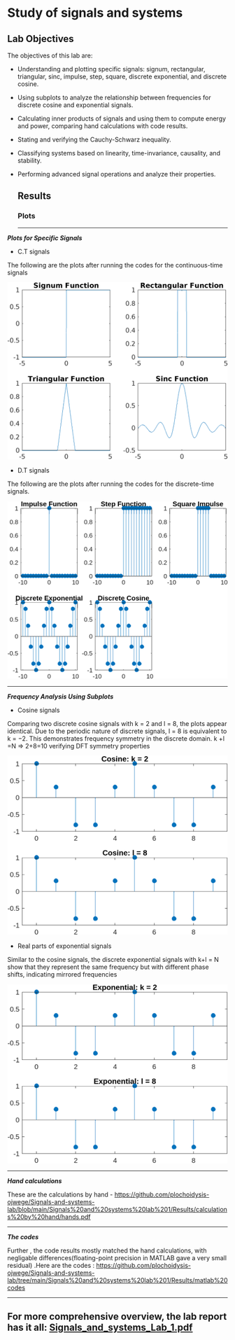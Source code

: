 # Study of signals and systems

## Lab Objectives

 The objectives of this lab are:
- Understanding and plotting specific signals: signum, rectangular, triangular, sinc, impulse, step, square, discrete exponential, and discrete cosine.
- Using subplots to analyze the relationship between frequencies for discrete cosine and exponential signals.
- Calculating inner products of signals and using them to compute energy and power, comparing hand calculations with code results.
- Stating and verifying the Cauchy-Schwarz inequality.
- Classifying systems based on linearity, time-invariance, causality, and stability.
- Performing advanced signal operations and analyze their properties.
  
  ## Results
  ### Plots
  ---
 ***Plots for Specific Signals***
 
 - C.T signals
 
 The following are the plots after running the codes for the continuous-time
 signals

![ Plots for Specific Signals-C.T signals](https://github.com/plochoidysis-ojwege/Signals-and-systems-lab/blob/main/Signals%20and%20systems%20lab%201/Results/Plots/Plot%20of%20%20CT%20signals.png)

 - D.T signals
   
The following are the plots after running the codes for the discrete-time signals.
 
![ Plots for Specific Signals-D.T signals](https://github.com/plochoidysis-ojwege/Signals-and-systems-lab/blob/main/Signals%20and%20systems%20lab%201/Results/Plots/Plot%20of%20DT%20signals.png)

---
***Frequency Analysis Using Subplots***

 - Cosine signals
   
Comparing two discrete cosine signals with k = 2 and l = 8, the plots appear identical. Due to the periodic nature of discrete signals, l = 8 is equivalent to k = −2. This demonstrates frequency symmetry in the discrete domain. k +l =N ⇒ 2+8=10 verifying DFT symmetry properties


![ Frequency Analysis Using Subplots-Cosine signals](https://github.com/plochoidysis-ojwege/Signals-and-systems-lab/blob/main/Signals%20and%20systems%20lab%201/Results/Plots/Plot%20of%20cosine%20signals.png)

 - Real parts of exponential signals


Similar to the cosine signals, the discrete exponential signals with k+l = N show that they represent the same frequency but with different phase shifts, indicating mirrored frequencies

![ Frequency Analysis Using Subplots-Real parts of exponential signals](https://github.com/plochoidysis-ojwege/Signals-and-systems-lab/blob/main/Signals%20and%20systems%20lab%201/Results/Plots/Plot%20of%20exponential%20signals.png)

---
***Hand calculations***

These are the calculations by hand - https://github.com/plochoidysis-ojwege/Signals-and-systems-lab/blob/main/Signals%20and%20systems%20lab%201/Results/calculations%20by%20hand/hands.pdf

---
***The codes***

Further , the code results mostly matched the hand calculations, with negligable differences(floating-point precision in MATLAB gave a very small residual) .Here are the codes :
https://github.com/plochoidysis-ojwege/Signals-and-systems-lab/tree/main/Signals%20and%20systems%20lab%201/Results/matlab%20codes

---
## For more comprehensive overview, the lab report has it all: [Signals_and_systems_Lab_1.pdf](https://github.com/plochoidysis-ojwege/Signals-and-systems-lab/blob/main/Signals%20and%20systems%20lab%201/The%20Lab%20Report/Signals_and_systems_Lab_1.pdf) 
